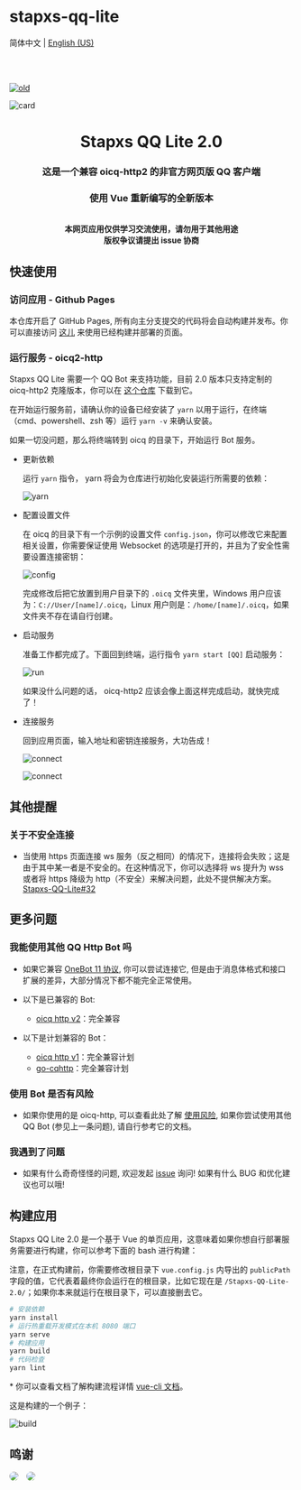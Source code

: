 # stapxs-qq-lite

简体中文 | [English (US)](README/en_US.md)

<br>
<br>

[![old](README/to-old-ver.png)](https://github.com/Stapxs/Stapxs-QQ-Lite)

![card](README/card.png)

<div align="center">
    <h1>Stapxs QQ Lite 2.0</h1>
    <h3>这是一个兼容 oicq-http2 的非官方网页版 QQ 客户端</h3>
    <h3>使用 Vue 重新编写的全新版本</h3><br>
    <strong>本网页应用仅供学习交流使用，请勿用于其他用途</strong><br>
    <strong>版权争议请提出 issue 协商</strong>
</div>

## 快速使用
### 访问应用 - Github Pages
本仓库开启了 GitHub Pages, 所有向主分支提交的代码将会自动构建并发布。你可以直接访问 [这儿](https://stapxs.github.io/Stapxs-QQ-Lite-2.0) 来使用已经构建并部署的页面。

### 运行服务 - oicq2-http
Stapxs QQ Lite 需要一个 QQ Bot 来支持功能，目前 2.0 版本只支持定制的 oicq-http2 克隆版本，你可以在 [这个仓库](https://github.com/Tim-Paik/oicq-http2) 下载到它。

在开始运行服务前，请确认你的设备已经安装了 `yarn` 以用于运行，在终端（cmd、powershell、zsh 等）运行 `yarn -v` 来确认安装。

如果一切没问题，那么将终端转到 oicq 的目录下，开始运行 Bot 服务。

- 更新依赖
    
    运行 `yarn` 指令， yarn 将会为仓库进行初始化安装运行所需要的依赖：

    ![yarn](README/yarn.png)

- 配置设置文件

    在 oicq 的目录下有一个示例的设置文件 `config.json`，你可以修改它来配置相关设置，你需要保证使用 Websocket 的选项是打开的，并且为了安全性需要设置连接密钥：

    ![config](README/config.png)

    完成修改后把它放置到用户目录下的 `.oicq` 文件夹里，Windows 用户应该为：`C://User/[name]/.oicq`，Linux 用户则是：`/home/[name]/.oicq`，如果文件夹不存在请自行创建。

- 启动服务

    准备工作都完成了。下面回到终端，运行指令 `yarn start [QQ]` 启动服务：

    ![run](README/run.png)

    如果没什么问题的话， oicq-http2 应该会像上面这样完成启动，就快完成了！

- 连接服务

    回到应用页面，输入地址和密钥连接服务，大功告成！

    ![connect](README/connect.png)

    
    ![connect](README/home.png)

## 其他提醒

### 关于不安全连接
- 当使用 https 页面连接 ws 服务（反之相同）的情况下，连接将会失败；这是由于其中某一者是不安全的。在这种情况下，你可以选择将 ws 提升为 wss 或者将 https 降级为 http（不安全）来解决问题，此处不提供解决方案。[Stapxs-QQ-Lite#32](https://github.com/Stapxs/Stapxs-QQ-Lite/issues/32)

## 更多问题

### 我能使用其他 QQ Http Bot 吗

- 如果它兼容 [OneBot 11 协议](<https://github.com/botuniverse/onebot-11>), 你可以尝试连接它, 但是由于消息体格式和接口扩展的差异，大部分情况下都不能完全正常使用。
- 以下是已兼容的 Bot:

    - [oicq http v2](https://github.com/Tim-Paik/oicq-http2)：完全兼容

- 以下是计划兼容的 Bot：

    - [oicq http v1](https://github.com/takayama-lily/oicq/tree/master/http-api)：完全兼容计划
    - [go-cqhttp](https://github.com/Mrs4s/go-cqhttp)：完全兼容计划

### 使用 Bot 是否有风险

- 如果你使用的是 oicq-http, 可以查看此处了解 [使用风险](<https://github.com/takayama-lily/oicq/wiki/98.%E5%85%B3%E4%BA%8E%E8%B4%A6%E5%8F%B7%E5%86%BB%E7%BB%93%E5%92%8C%E9%A3%8E%E6%8E%A7>), 如果你尝试使用其他 QQ Bot (参见上一条问题), 请自行参考它的文档。

### 我遇到了问题

- 如果有什么奇奇怪怪的问题, 欢迎发起 [issue](<https://github.com/Stapxs/Stapxs-QQ-Lite/issues>) 询问! 如果有什么 BUG 和优化建议也可以哦! 

## 构建应用
Stapxs QQ Lite 2.0 是一个基于 Vue 的单页应用，这意味着如果你想自行部署服务需要进行构建，你可以参考下面的 bash 进行构建：

注意，在正式构建前，你需要修改根目录下 `vue.config.js` 内导出的 `publicPath` 字段的值，它代表着最终你会运行在的根目录，比如它现在是 `/Stapxs-QQ-Lite-2.0/`；如果你本来就运行在根目录下，可以直接删去它。

``` bash
# 安装依赖
yarn install
# 运行热重载开发模式在本机 8080 端口
yarn serve
# 构建应用
yarn build
# 代码检查
yarn lint
```

\* 你可以查看文档了解构建流程详情 [vue-cli 文档](https://cli.vuejs.org/config/)。

这是构建的一个例子：

![build](README/build.png)

## 鸣谢
<a href="https://github.com/Logic-Accepted"><img style="border-radius:100%;margin-right:10px" src="https://avatars.githubusercontent.com/u/36406453?s=64&v=4"></a>
<a href="https://github.com/doodlehuang"><img style="border-radius:100%;margin-right:10px" src="https://avatars.githubusercontent.com/u/25525621?s=64&v=4"></a>
